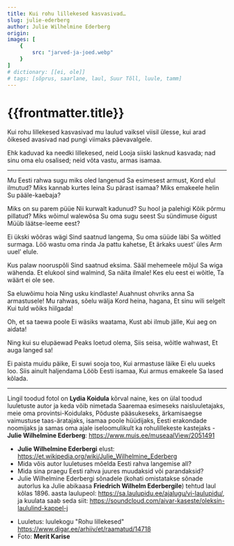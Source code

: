 ```yaml
---
title: Kui rohu lillekesed kasvasivad…
slug: julie-ederberg
author: Julie Wilhelmine Ederberg
origin: 
images: [
    {
        src: "jarved-ja-joed.webp"
    }
]
# dictionary: [[ei, ole]]
# tags: [sõprus, saarlane, laul, Suur Tõll, luule, tamm]
---
```


<h1 class="story-h1">
    {{frontmatter.title}}
</h1>

Kui rohu lillekesed kasvasivad
mu laulud vaiksel viisil ülesse,
kui arad õikesed avasivad
nad pungi viimaks päevavalgele.

Ehk kaduvad ka needki lillekesed,
neid Looja siiski lasknud kasvada;
nad sinu oma elu osalised;
neid võta vastu, armas isamaa.

<hr>

Mu Eesti rahwa sugu
miks oled langenud
Sa esimesest armust,
Kord elul ilmutud?
Miks kannab kurtes leina
Su pärast isamaa?
Miks emakeele helin
Su pääle-kaebaja?

Miks on su parem püüe
Nii kurwalt kadunud?
Su hool ja palehigi
Kõik põrmu pillatud?
Miks wõimul walewõsa
Su oma sugu seest
Su sündimuse õigust
Müüb läätse-leeme eest?

Ei ükski wõõras wägi
Sind saatnud langema,
Su oma süüde läbi
Sa wõitled surmaga.
Löö wastu oma rinda
Ja pattu kahetse,
Et ärkaks uuest’ üles
Arm uuel’ elule.

Kus palaw nooruspõli
Sind saatnud eksima.
Sääl mehemeele mõjul
Sa wiga wähenda.
Et elukool sind walmind,
Sa näita ilmale!
Kes elu eest ei wõitle,
Ta wäärt ei ole see.

Sa eluwõimu hoia
Ning usku kindlaste!
Auahnust ohvriks anna
Sa armastusele!
Mu rahwas, sõelu wälja
Kord heina, hagana,
Et sinu wili selgelt
Kui tuld wõiks hiilgada!

Oh, et sa taewa poole
Ei wäsiks waatama,
Kust abi ilmub jälle,
Kui aeg on aidata!

Ning kui su elupäewad
Peaks loetud olema,
Siis seisa, wõitle wahwast,
Et auga langed sa!

Ei paista muidu päike,
Ei suwi sooja too,
Kui armastuse läike
Ei elu uueks loo.
Siis ainult haljendama
Lööb Eesti isamaa,
Kui armus emakeele
Sa lased kõlada.

<hr>

Lingil toodud fotol on **Lydia Koidula** kõrval naine, kes on ülal toodud luuletuste autor ja keda võib nimetada Saaremaa esimeseks naisluuletajaks, meie oma provintsi-Koidulaks, Põduste pääsukeseks, ärkamisaegse vaimustuse taas-äratajaks, isamaa poole hüüdijaks, Eesti erakondade noomijaks ja samas oma ajale iseloomulikult ka rohulillekeste kastejaks - **Julie Wilhelmine Ederberg**: https://www.muis.ee/museaalView/2051491


<story-author :author="frontmatter.author" :origin="frontmatter.origin" />
<!-- <story-dictionary :terms="frontmatter.dictionary" /> -->

<details-wrapper summary="Mõtlemiseks ja arutlemiseks">

- **Julie Wilhelmine Ederbergi** elust: https://et.wikipedia.org/wiki/Julie_Wilhelmine_Ederberg
- Mida võis autor luuletuses mõelda Eesti rahva langemise all?
- Mida sina praegu Eesti rahva juures muudaksid või parandaksid?
- Julie Wilhelmine Ederbergi sõnadele (kohati omistatakse sõnade autorlus ka Julie abikaasa **Friedrich Wilhelm Ederbergile**) tehtud laul kõlas 1896. aasta laulupeol: https://sa.laulupidu.ee/ajalugu/vi-laulupidu/, ja kuulata saab seda siit: https://soundcloud.com/aivar-kaseste/oleksin-laululind-kappel-j

</details-wrapper>


<details-wrapper summary="Allikad" class="text-sm" icon="IconSources">

- Luuletus: luulekogu "Rohu lillekesed" https://www.digar.ee/arhiiv/et/raamatud/14718
- Foto: **Merit Karise**

</details-wrapper>
